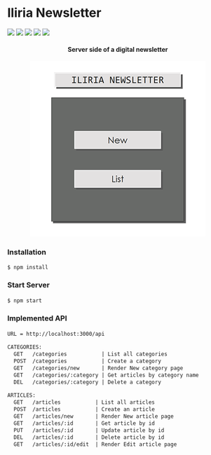 # Iliria Newsletter

<a href="https://github.com/jajosheni/iliria-mobile"><img src="https://img.shields.io/badge/server-part-ff00ff.svg"/></a>
<img src="https://img.shields.io/badge/node-JS-68a063.svg"/>
<img src="https://img.shields.io/badge/express-JS-FB7774.svg"/>
<img src="https://img.shields.io/badge/mongo-DB-589636.svg"/>
<img src="https://img.shields.io/badge/jade-PUG-brown.svg"/>

<h4 align="center">Server side of a digital newsletter</h4>
<p align="center">
<img src="https://raw.githubusercontent.com/jajosheni/jajosheni.github.io/master/assets/sitepics/newsletter.png">
</p>

### Installation

```console
$ npm install
```
### Start Server
```console
$ npm start
```

### Implemented API
``` URL = http://localhost:3000/api ```

```
CATEGORIES:
  GET   /categories           | List all categories
  POST  /categories           | Create a category
  GET   /categories/new       | Render New category page
  GET   /categories/:category | Get articles by category name
  DEL   /categories/:category | Delete a category
```

```
ARTICLES:
  GET   /articles           | List all articles
  POST  /articles           | Create an article
  GET   /articles/new       | Render New article page
  GET   /articles/:id       | Get article by id
  PUT   /articles/:id       | Update article by id
  DEL   /articles/:id       | Delete article by id
  GET   /articles/:id/edit  | Render Edit article page
```
